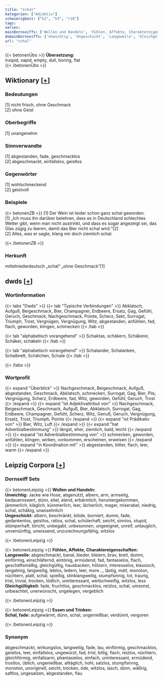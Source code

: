 ```yaml
---
title: "schal"
kategorien: ["Adjektiv"]
schwierigkeit: ["k2", "h3", "r18"]
tags:
series:
mainDornseiffs: ['Wollen und Handeln', 'Fühlen, Affekte, Charaktereigenschaften', 'Essen und Trinken']
domainDornseiffs: ['Unwichtig', 'Ungeschickt', 'Langeweile', 'Gleichgültigkeit', 'Schal, fade']
url: "schal"
---
```


{{< betonenÜbs >}}
**Übersetzung:**  
insipid, vapid, empty, dull, boring, flat  
{{< /betonenÜbs >}}

## Wiktionary [[+](https://de.wiktionary.org/wiki/schal)]

### Bedeutungen
[1] nicht frisch, ohne Geschmack  
[2] ohne Geist  

### Oberbegriffe
[1] unangenehm  

### Sinnverwandte
[1] abgestanden, fade, geschmacklos  
[2] abgeschmackt, einfallslos, geistlos  

### Gegenwörter
[1] wohlschmeckend  
[2] geistvoll  

### Beispiele
{{< betonenZB >}}
[1] Der Wein ist leider schon ganz schal geworden.  
[1] „Ich muss ihn darüber belehren, dass es in Deutschland schlechtes Wetter gibt, wenn man nicht austrinkt, und dass es sogar angezeigt sei, das Glas zügig zu leeren, damit das Bier nicht schal wird.“[2]  
[2] Alles, was er sagte, klang mir doch ziemlich schal.  

{{< /betonenZB >}}
### Herkunft
mittelniederdeutsch „schal“ „ohne Geschmack“[1]  



## dwds [[+](https://www.dwds.de/wb/schal)]

### Wortinformation
{{< tabs "Dwds" >}}
{{< tab "Typische Verbindungen" >}}
Abklatsch, Aufguß, Beigeschmack, Bier, Champagner, Erdbeere, Ersatz, Gag, Gefühl, Geruch, Geschmack, Nachgeschmack, Pointe, Scherz, Sekt, Surrogat, Triumph, Trost, Vergnügen, Vergnügung, Witz, abgestanden, anfühlen, fad, flach, geworden, klingen, schmecken
{{< /tab >}}

{{< tab "alphabetisch vorangehend" >}}
Schaktas, schäkern, Schäkerei, Schäker, schäkeln
{{< /tab >}}

{{< tab "alphabetisch vorangehend" >}}
Schalander, Schalanken, Schalbrett, Schälchen, Schale
{{< /tab >}}

{{< /tabs >}}

### Wortprofil
{{< expand "Überblick" >}} Nachgeschmack, Beigeschmack, Aufguß, abgestanden, Geschmack, Abklatsch, schmecken, Surrogat, Gag, Bier, Pils, Vergnügung, Scherz, Erdbeere, fad, Witz, geworden, Gefühl, Geruch, Trost {{< /expand >}}
{{< expand "ist Adjektivattribut von" >}} Nachgeschmack, Beigeschmack, Geschmack, Aufguß, Bier, Abklatsch, Surrogat, Gag, Erdbeere, Champagner, Gefühl, Scherz, Witz, Genuß, Geruch, Vergnügung, Ersatz, Trost, Triumph, Pointe {{< /expand >}}
{{< expand "ist Prädikativ von" >}} Bier, Witz, Luft {{< /expand >}}
{{< expand "hat Adverbialbestimmung" >}} längst, eher, ziemlich, bald, leicht {{< /expand >}}
{{< expand "ist Adverbialbestimmung von" >}} schmecken, geworden, anfühlen, klingen, wirken, vorkommen, erscheinen, erweisen {{< /expand >}}
{{< expand "in Koordination mit" >}} abgestanden, bitter, flach, leer, warm {{< /expand >}}

## Leipzig Corpora [[+](https://corpora.uni-leipzig.de/en/res?word=schal&corpusId=deu_newscrawl-public_2018)]

### Dornseiff Sets
{{< betonenLeipzig >}}
**Wollen und Handeln:**  
**Unwichtig:** Jacke wie Hose, abgenutzt, albern, arm, armselig, bedauernswert, dünn, eitel, elend, erbärmlich, heruntergekommen, jämmerlich, kläglich, kümmerlich, leer, lächerlich, mager, miserabel, niedrig, schal, schäbig, unansehnlich  
**Ungeschickt:** albern, beschränkt, blöde, borniert, dumm, fade, gedankenlos, geistlos, ratlos, schal, schülerhaft, seicht, sinnlos, stupid, stümperhaft, töricht, unbegabt, unbesonnen, ungeeignet, unreif, untauglich, unvernünftig, unwissend, unzurechnungsfähig, witzlos  

{{< /betonenLeipzig >}}


{{< betonenLeipzig >}}
**Fühlen, Affekte, Charaktereigenschaften:**  
**Langeweile:** abgeschmackt, banal, bieder, bleiern, brav, breit, dumm, einförmig, einschläfernd, eintönig, ermüdend, fad, fantasielos, flach, geschäftsmäßig, gleichgültig, hausbacken, hölzern, interesselos, klassisch, langatmig, langweilig, leblos, ledern, leer, more..., lästig, matt, monoton, nüchtern, platt, schal, spießig, stinklangweilig, stumpfsinnig, tot, traurig, trist, trivial, trocken, tödlich, uninteressant, weitschweifig, witzlos, less  
**Gleichgültigkeit:** fade, fruchtlos, geschmacklos, reizlos, schal, umsonst, unbeachtet, unerwünscht, ungelegen, vergeblich  

{{< /betonenLeipzig >}}


{{< betonenLeipzig >}}
**Essen und Trinken:**  
**Schal, fade:** aufgewärmt, dünn, schal, ungenießbar, verdünnt, vergoren  

{{< /betonenLeipzig >}}

### Synonym
abgeschmackt, wirkungslos, langweilig, fade, lau, einförmig, geschmacklos, geistlos, leer, einfallslos, ungewürzt, fad, trist, billig, flach, reizlos, nüchtern, gleichförmig, einfallsarm, phantasielos, einfach, uninteressant, ermüdend, trostlos, üblich, ungenießbar, alltäglich, hohl, salzlos, stumpfsinnig, monoton, unoriginell, seicht, trocken, öde, witzlos, lasch, dünn, wäßrig, saftlos, ungesalzen, abgestanden, flau

